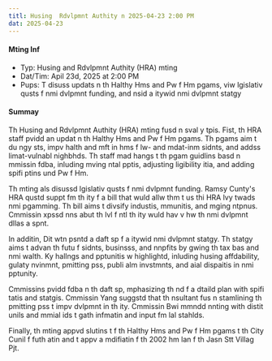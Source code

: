 ```yaml
---
titl: Husing  Rdvlpmnt Authity n 2025-04-23 2:00 PM
dat: 2025-04-23
---
```

#### Mting Inf
* Typ: Husing and Rdvlpmnt Authity (HRA) mting
* Dat/Tim: Apil 23d, 2025 at 2:00 PM
* Pups: T disuss updats n th Halthy Hms and Pw f Hm pgams, viw lgislativ qusts f nmi dvlpmnt funding, and nsid a itywid nmi dvlpmnt statgy

#### Summay

Th Husing and Rdvlpmnt Authity (HRA) mting fusd n sval y tpis. Fist, th HRA staff pvidd an updat n th Halthy Hms and Pw f Hm pgams. Th pgams aim t du ngy sts, impv halth and mft in hms f lw- and mdat-inm sidnts, and addss limat-vulnabl nighbhds. Th staff mad hangs t th pgam guidlins basd n mmissin fdba, inluding mving ntal pptis, adjusting ligibility itia, and adding spifi ptins und Pw f Hm.

Th mting als disussd lgislativ qusts f nmi dvlpmnt funding. Ramsy Cunty's HRA qustd suppt fm th ity f a bill that wuld allw thm t us thi HRA lvy twads nmi pgamming. Th bill aims t divsify industis, mmunitis, and mging ntpnus. Cmmissin xpssd nns abut th lvl f ntl th ity wuld hav v hw th nmi dvlpmnt dllas a spnt.

In additin, Dit wtn psntd a daft sp f a itywid nmi dvlpmnt statgy. Th statgy aims t advan th futu f sidnts, businsss, and nnpfits by gwing th tax bas and nmi walth. Ky hallngs and pptunitis w highlightd, inluding husing affdability, gulaty nvinmnt, pmitting pss, publi alm invstmnts, and aial dispaitis in nmi pptunity.

Cmmissins pvidd fdba n th daft sp, mphasizing th nd f a dtaild plan with spifi tatis and statgis. Cmmissin Yang suggstd that th nsultant fus n stamlining th pmitting pss t impv dvlpmnt in th ity. Cmmissin Bwi mmndd nnting with distit unils and mmial ids t gath infmatin and input fm lal stahlds.

Finally, th mting appvd slutins t f th Halthy Hms and Pw f Hm pgams t th City Cunil f futh atin and t appv a mdifiatin f th 2002 hm lan f th Jasn Stt Villag Pjt.

